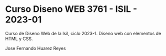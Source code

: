 # Curso Diseno WEB 3761 - ISIL - 2023-01

Curso de Diseno Web de la Isil, ciclo 2023-1. Diseno web con elementos de HTML y CSS.

Jose Fernando Huarez Reyes
